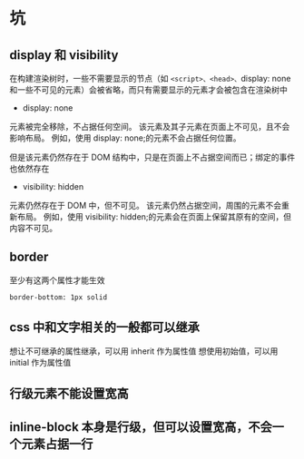 # 坑

## display 和 visibility

在构建渲染树时，一些不需要显示的节点（如 `<script>、<head>、`display: none 和一些不可见的元素）会被省略，而只有需要显示的元素才会被包含在渲染树中

- display: none

元素被完全移除，不占据任何空间。
该元素及其子元素在页面上不可见，且不会影响布局。
例如，使用 display: none;的元素不会占据任何位置。

但是该元素仍然存在于 DOM 结构中，只是在页面上不占据空间而已；绑定的事件也依然存在

- visibility: hidden

元素仍然存在于 DOM 中，但不可见。
该元素仍然占据空间，周围的元素不会重新布局。
例如，使用 visibility: hidden;的元素会在页面上保留其原有的空间，但内容不可见。

## border

至少有这两个属性才能生效

```
border-bottom: 1px solid
```

## css 中和文字相关的一般都可以继承

想让不可继承的属性继承，可以用 inherit 作为属性值
想使用初始值，可以用 initial 作为属性值

## 行级元素不能设置宽高

## inline-block 本身是行级，但可以设置宽高，不会一个元素占据一行
